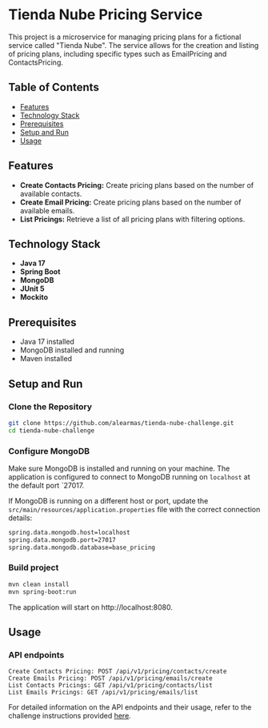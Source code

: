# Tienda Nube Pricing Service

This project is a microservice for managing pricing plans for a fictional service called "Tienda Nube". The service allows for the creation and listing of pricing plans, including specific types such as EmailPricing and ContactsPricing.

## Table of Contents

- [Features](#features)
- [Technology Stack](#technology-stack)
- [Prerequisites](#prerequisites)
- [Setup and Run](#setup-and-run)
- [Usage](#usage)

## Features

- **Create Contacts Pricing:** Create pricing plans based on the number of available contacts.
- **Create Email Pricing:** Create pricing plans based on the number of available emails.
- **List Pricings:** Retrieve a list of all pricing plans with filtering options.

## Technology Stack

- **Java 17**
- **Spring Boot**
- **MongoDB**
- **JUnit 5**
- **Mockito**

## Prerequisites

- Java 17 installed
- MongoDB installed and running
- Maven installed

## Setup and Run

### Clone the Repository

```bash
git clone https://github.com/alearmas/tienda-nube-challenge.git
cd tienda-nube-challenge
```

### Configure MongoDB

Make sure MongoDB is installed and running on your machine. The application is configured to connect to MongoDB running on `localhost` at the default port `27017.

If MongoDB is running on a different host or port, update the `src/main/resources/application.properties` file with the correct connection details:

```bash
spring.data.mongodb.host=localhost
spring.data.mongodb.port=27017
spring.data.mongodb.database=base_pricing
```

### Build project
```bash
mvn clean install
mvn spring-boot:run
```

The application will start on http://localhost:8080.

## Usage

### API endpoints

    Create Contacts Pricing: POST /api/v1/pricing/contacts/create
    Create Emails Pricing: POST /api/v1/pricing/emails/create
    List Contacts Pricings: GET /api/v1/pricing/contacts/list
    List Emails Pricings: GET /api/v1/pricing/emails/list


For detailed information on the API endpoints and their usage, refer to the challenge instructions provided [here](https://coda.io/d/Desafio-Tecnico-Backend_dk8MpPF3fJa/Desafio-Tecnico-Backend_suxBh?searchClick=df9faa06-486c-46f4-9415-4524b4356914_k8MpPF3fJa#_lucoX).